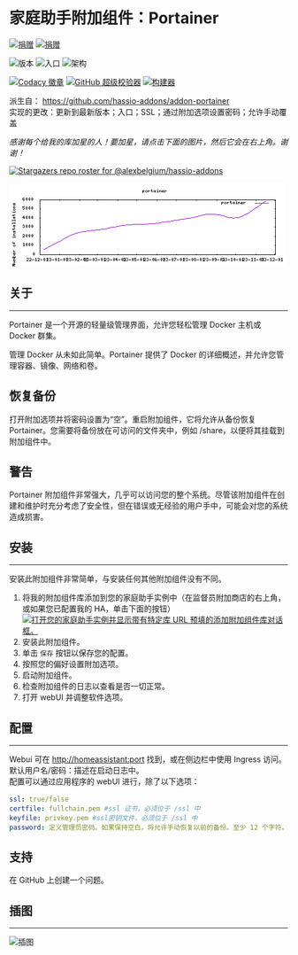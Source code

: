 # 家庭助手附加组件：Portainer

[![捐赠][donation-badge]](https://www.buymeacoffee.com/alexbelgium)
[![捐赠][paypal-badge]](https://www.paypal.com/donate/?hosted_button_id=DZFULJZTP3UQA)

![版本](https://img.shields.io/badge/dynamic/json?label=Version&query=%24.version&url=https%3A%2F%2Fraw.githubusercontent.com%2Falexbelgium%2Fhassio-addons%2Fmaster%2Fportainer%2Fconfig.json)
![入口](https://img.shields.io/badge/dynamic/json?label=Ingress&query=%24.ingress&url=https%3A%2F%2Fraw.githubusercontent.com%2Falexbelgium%2Fhassio-addons%2Fmaster%2Fportainer%2Fconfig.json)
![架构](https://img.shields.io/badge/dynamic/json?color=success&label=Arch&query=%24.arch&url=https%3A%2F%2Fraw.githubusercontent.com%2Falexbelgium%2Fhassio-addons%2Fmaster%2Fportainer%2Fconfig.json)

[![Codacy 徽章](https://app.codacy.com/project/badge/Grade/9c6cf10bdbba45ecb202d7f579b5be0e)](https://www.codacy.com/gh/alexbelgium/hassio-addons/dashboard?utm_source=github.com&utm_medium=referral&utm_content=alexbelgium/hassio-addons&utm_campaign=Badge_Grade)
[![GitHub 超级校验器](https://img.shields.io/github/actions/workflow/status/alexbelgium/hassio-addons/weekly-supelinter.yaml?label=Lint%20code%20base)](https://github.com/alexbelgium/hassio-addons/actions/workflows/weekly-supelinter.yaml)
[![构建器](https://img.shields.io/github/actions/workflow/status/alexbelgium/hassio-addons/onpush_builder.yaml?label=Builder)](https://github.com/alexbelgium/hassio-addons/actions/workflows/onpush_builder.yaml)

[donation-badge]: https://img.shields.io/badge/Buy%20me%20a%20coffee%20(no%20paypal)-%23d32f2f?logo=buy-me-a-coffee&style=flat&logoColor=white
[paypal-badge]: https://img.shields.io/badge/Buy%20me%20a%20coffee%20with%20Paypal-0070BA?logo=paypal&style=flat&logoColor=white

派生自： https://github.com/hassio-addons/addon-portainer  
实现的更改：更新到最新版本；入口；SSL；通过附加选项设置密码；允许手动覆盖

_感谢每个给我的库加星的人！要加星，请点击下面的图片，然后它会在右上角。谢谢！_

[![Stargazers repo roster for @alexbelgium/hassio-addons](https://raw.githubusercontent.com/alexbelgium/hassio-addons/master/.github/stars2.svg)](https://github.com/alexbelgium/hassio-addons/stargazers)

![下载演变](https://raw.githubusercontent.com/alexbelgium/hassio-addons/master/portainer/stats.png)

## 关于

---

Portainer 是一个开源的轻量级管理界面，允许您轻松管理 Docker 主机或 Docker 群集。

管理 Docker 从未如此简单。Portainer 提供了 Docker 的详细概述，并允许您管理容器、镜像、网络和卷。

## 恢复备份

打开附加选项并将密码设置为“空”。重启附加组件，它将允许从备份恢复 Portainer。您需要将备份放在可访问的文件夹中，例如 /share，以便将其挂载到附加组件中。

## 警告

Portainer 附加组件非常强大，几乎可以访问您的整个系统。尽管该附加组件在创建和维护时充分考虑了安全性，但在错误或无经验的用户手中，可能会对您的系统造成损害。

## 安装

---

安装此附加组件非常简单，与安装任何其他附加组件没有不同。

1. 将我的附加组件库添加到您的家庭助手实例中（在监督员附加商店的右上角，或如果您已配置我的 HA，单击下面的按钮）
   [![打开您的家庭助手实例并显示带有特定库 URL 预填的添加附加组件库对话框。](https://my.home-assistant.io/badges/supervisor_add_addon_repository.svg)](https://my.home-assistant.io/redirect/supervisor_add_addon_repository/?repository_url=https%3A%2F%2Fgithub.com%2Falexbelgium%2Fhassio-addons)
2. 安装此附加组件。
3. 单击 `保存` 按钮以保存您的配置。
4. 按照您的偏好设置附加选项。
5. 启动附加组件。
6. 检查附加组件的日志以查看是否一切正常。
7. 打开 webUI 并调整软件选项。

## 配置

---

Webui 可在 <http://homeassistant:port> 找到，或在侧边栏中使用 Ingress 访问。  
默认用户名/密码：描述在启动日志中。  
配置可以通过应用程序的 webUI 进行，除了以下选项：

```yaml
ssl: true/false
certfile: fullchain.pem #ssl 证书，必须位于 /ssl 中
keyfile: privkey.pem #ssl密钥文件，必须位于 /ssl 中
password: 定义管理员密码。如果保持空白，将允许手动恢复以前的备份。至少 12 个字符。
```

## 支持

在 GitHub 上创建一个问题。

## 插图

---

![插图](https://github.com/hassio-addons/addon-portainer/raw/main/images/screenshot.png)